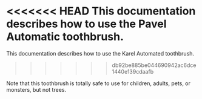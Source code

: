<<<<<<< HEAD
This documentation describes how to use the Pavel Automatic toothbrush.
=======
This documentation describes how to use the Karel Automated toothbrush.
>>>>>>> db92be885be044690942ac6dce1440e139cdaafb

Note that this toothbrush is totally safe to use for children, adults, pets, or monsters, but not trees.

